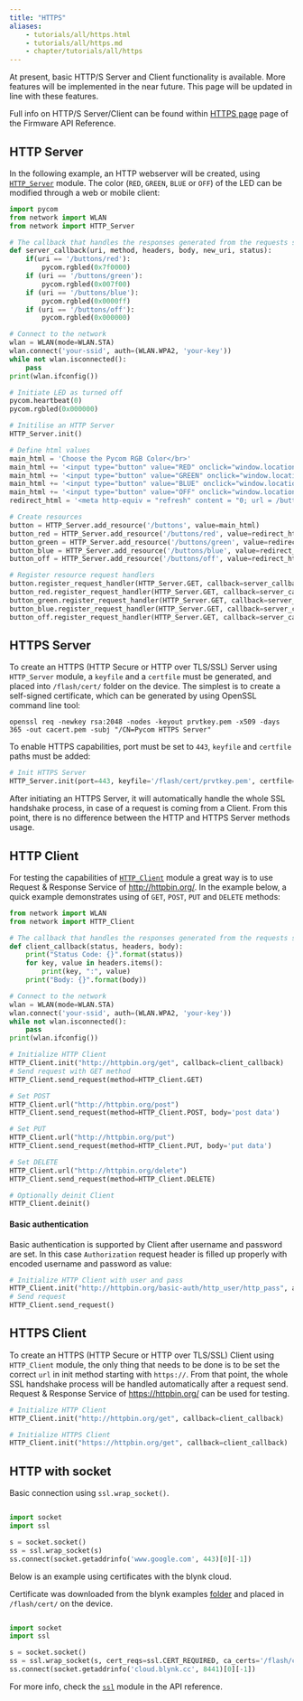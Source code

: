 ```yaml
---
title: "HTTPS"
aliases:
    - tutorials/all/https.html
    - tutorials/all/https.md
    - chapter/tutorials/all/https
---
```


At present, basic HTTP/S Server and Client functionality is available. More features will be implemented in the near future. This page will be updated in line with these features.

Full info on HTTP/S Server/Client can be found within [HTTPS page](http://localhost:1313/firmwareapi/pycom/network/https/) page of the Firmware API Reference.

## HTTP Server

In the following example, an HTTP webserver will be created, using [`HTTP_Server`](http://localhost:1313/firmwareapi/pycom/network/https/server/) module. The color (`RED`, `GREEN`, `BLUE` or `OFF`) of the LED can be modified through a web or mobile client:

```python
import pycom
from network import WLAN
from network import HTTP_Server

# The callback that handles the responses generated from the requests sent to a HTTP/S Server
def server_callback(uri, method, headers, body, new_uri, status):
    if(uri == '/buttons/red'):
        pycom.rgbled(0x7f0000)
    if (uri == '/buttons/green'):
        pycom.rgbled(0x007f00)
    if (uri == '/buttons/blue'):
        pycom.rgbled(0x0000ff)
    if (uri == '/buttons/off'):
        pycom.rgbled(0x000000)

# Connect to the network
wlan = WLAN(mode=WLAN.STA)
wlan.connect('your-ssid', auth=(WLAN.WPA2, 'your-key'))
while not wlan.isconnected():
    pass
print(wlan.ifconfig())

# Initiate LED as turned off
pycom.heartbeat(0)
pycom.rgbled(0x000000)

# Initilise an HTTP Server
HTTP_Server.init()

# Define html values
main_html = 'Choose the Pycom RGB Color</br>'
main_html += '<input type="button" value="RED" onclick="window.location.href=\'buttons/red\';"/>'
main_html += '<input type="button" value="GREEN" onclick="window.location.href=\'buttons/green\';"/>'
main_html += '<input type="button" value="BLUE" onclick="window.location.href=\'buttons/blue\';"/>'
main_html += '<input type="button" value="OFF" onclick="window.location.href=\'buttons/off\';"/>'
redirect_html = '<meta http-equiv = "refresh" content = "0; url = /buttons" />'

# Create resources
button = HTTP_Server.add_resource('/buttons', value=main_html)
button_red = HTTP_Server.add_resource('/buttons/red', value=redirect_html)
button_green = HTTP_Server.add_resource('/buttons/green', value=redirect_html)
button_blue = HTTP_Server.add_resource('/buttons/blue', value=redirect_html)
button_off = HTTP_Server.add_resource('/buttons/off', value=redirect_html)

# Register resource request handlers
button.register_request_handler(HTTP_Server.GET, callback=server_callback)
button_red.register_request_handler(HTTP_Server.GET, callback=server_callback)
button_green.register_request_handler(HTTP_Server.GET, callback=server_callback)
button_blue.register_request_handler(HTTP_Server.GET, callback=server_callback)
button_off.register_request_handler(HTTP_Server.GET, callback=server_callback)
```

## HTTPS Server

To create an HTTPS (HTTP Secure or HTTP over TLS/SSL) Server using `HTTP_Server` module, a `keyfile` and a `certfile` must be generated, and placed into `/flash/cert/` folder on the device. The simplest is to create a self-signed certificate, which can be generated by using OpenSSL command line tool: 

```
openssl req -newkey rsa:2048 -nodes -keyout prvtkey.pem -x509 -days 365 -out cacert.pem -subj "/CN=Pycom HTTPS Server"
```

To enable HTTPS capabilities, port must be set to `443`, `keyfile` and `certfile` paths must be added:

```python
# Init HTTPS Server
HTTP_Server.init(port=443, keyfile='/flash/cert/prvtkey.pem', certfile='/flash/cert/cacert.pem')
```

After initiating an HTTPS Server, it will automatically handle the whole SSL handshake process, in case of a request is coming from a Client. From this point, there is no difference between the HTTP and HTTPS Server methods usage.

## HTTP Client

For testing the capabilities of [`HTTP_Client`](http://localhost:1313/firmwareapi/pycom/network/https/client/) module a great way is to use Request & Response Service of http://httpbin.org/. In the example below, a quick example demonstrates using of `GET`, `POST`, `PUT` and `DELETE` methods:

```python
from network import WLAN
from network import HTTP_Client

# The callback that handles the responses generated from the requests sent to a HTTP/S Server
def client_callback(status, headers, body):
    print("Status Code: {}".format(status))
    for key, value in headers.items(): 
        print(key, ":", value) 
    print("Body: {}".format(body))

# Connect to the network
wlan = WLAN(mode=WLAN.STA)
wlan.connect('your-ssid', auth=(WLAN.WPA2, 'your-key'))
while not wlan.isconnected():
    pass
print(wlan.ifconfig())

# Initialize HTTP Client
HTTP_Client.init("http://httpbin.org/get", callback=client_callback)
# Send request with GET method
HTTP_Client.send_request(method=HTTP_Client.GET)

# Set POST
HTTP_Client.url("http://httpbin.org/post")
HTTP_Client.send_request(method=HTTP_Client.POST, body='post data')

# Set PUT
HTTP_Client.url("http://httpbin.org/put")
HTTP_Client.send_request(method=HTTP_Client.PUT, body='put data')

# Set DELETE
HTTP_Client.url("http://httpbin.org/delete")
HTTP_Client.send_request(method=HTTP_Client.DELETE)

# Optionally deinit Client
HTTP_Client.deinit()
```

#### Basic authentication
Basic authentication is supported by Client after username and password are set. In this case `Authorization` request header is filled up properly with encoded username and password as value:
```python
# Initialize HTTP Client with user and pass
HTTP_Client.init("http://httpbin.org/basic-auth/http_user/http_pass", auth=('http_user', 'http_pass'), callback=client_handler)
# Send request
HTTP_Client.send_request()
```

## HTTPS Client
To create an HTTPS (HTTP Secure or HTTP over TLS/SSL) Client using `HTTP_Client` module, the only thing that needs to be done is to be set the correct `url` in init method starting with `https://`. From that point, the whole SSL handshake process will be handled automatically after a request send. Request & Response Service of https://httpbin.org/ can be used for testing.

```python
# Initialize HTTP Client
HTTP_Client.init("http://httpbin.org/get", callback=client_callback)
```

```python
# Initialize HTTPS Client
HTTP_Client.init("https://httpbin.org/get", callback=client_callback)
```

## HTTP with socket
Basic connection using `ssl.wrap_socket()`.

```python

import socket
import ssl

s = socket.socket()
ss = ssl.wrap_socket(s)
ss.connect(socket.getaddrinfo('www.google.com', 443)[0][-1])
```

Below is an example using certificates with the blynk cloud.

Certificate was downloaded from the blynk examples [folder](https://github.com/wipy/wipy/tree/master/examples/blynk) and placed in `/flash/cert/` on the device.

```python

import socket
import ssl

s = socket.socket()
ss = ssl.wrap_socket(s, cert_reqs=ssl.CERT_REQUIRED, ca_certs='/flash/cert/ca.pem')
ss.connect(socket.getaddrinfo('cloud.blynk.cc', 8441)[0][-1])
```

For more info, check the [`ssl`](/firmwareapi/micropython/ussl) module in the API reference.
